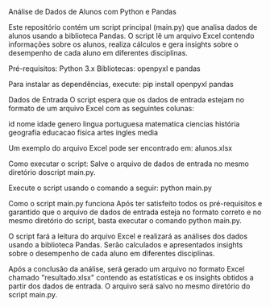 Análise de Dados de Alunos com Python e Pandas

Este repositório contém um script principal (main.py) que analisa dados de alunos usando a biblioteca Pandas. O script lê um arquivo Excel contendo informações sobre os alunos, realiza cálculos e gera insights sobre o desempenho de cada aluno em diferentes disciplinas.

Pré-requisitos:
Python 3.x
Bibliotecas: openpyxl e pandas

Para instalar as dependências, execute:
pip install openpyxl pandas

Dados de Entrada
O script espera que os dados de entrada estejam no formato de um arquivo Excel com as seguintes colunas:

id
nome
idade
genero
lingua portuguesa
matematica
ciencias
história
geografia
educacao física
artes
ingles
media

Um exemplo do arquivo Excel pode ser encontrado em:
alunos.xlsx

Como executar o script:
Salve o arquivo de dados de entrada no mesmo diretório doscript main.py.

Execute o script usando o comando a seguir:
python main.py

Como o script main.py funciona
Após ter satisfeito todos os pré-requisitos e garantido que o arquivo de dados de entrada esteja no formato correto e no mesmo diretório do script, basta executar o comando python main.py.

O script fará a leitura do arquivo Excel e realizará as análises dos dados usando a biblioteca Pandas. Serão calculados e apresentados insights sobre o desempenho de cada aluno em diferentes disciplinas.

Após a conclusão da análise, será gerado um arquivo no formato Excel chamado "resultado.xlsx" contendo as estatísticas e os insights obtidos a partir dos dados de entrada. O arquivo será salvo no mesmo diretório do script main.py. 
